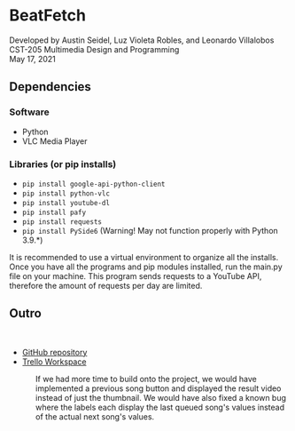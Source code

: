 <h1>BeatFetch</h1>

Developed by Austin Seidel, Luz Violeta Robles, and Leonardo Villalobos<br>
CST-205 Multimedia Design and Programming<br>
May 17, 2021<br>

<h2>Dependencies</h2>

<h3>Software</h3>
<ul>
  <li>Python</li>
  <li>VLC Media Player</li>
</ul>
<h3>Libraries (or pip installs)</h3>
<ul>
  <li><code>pip install google-api-python-client</code></li>
  <li><code>pip install python-vlc</code></li>
  <li><code>pip install youtube-dl</code></li>
  <li><code>pip install pafy</code></li>
  <li><code>pip install requests</code></li>
  <li><code>pip install PySide6</code> (Warning! May not function properly with Python 3.9.*)</li>
</ul>


It is recommended to use a virtual environment to organize all the installs.
Once you have all the programs and pip modules installed, run the main.py
file on your machine. This program sends requests to a YouTube API, therefore
the amount of requests per day are limited. 

<h2>Outro</h2><br>
<ul>
  <li><a href="https://github.com/villaleo/cst-205-final.git">GitHub repository</a></li>
  <li><a href="https://trello.com/b/VhmhfNPY/final-project-group-36">Trello Workspace</a></li>
<ul>

If we had more time to build onto the project, we would have implemented a 
previous song button and displayed the result video instead of just the 
thumbnail. We would have also fixed a known bug where the labels each
display the last queued song's values instead of the actual next song's
values.
